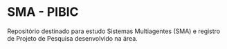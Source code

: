 # SMA - PIBIC

Repositório destinado para estudo Sistemas Multiagentes (SMA) e registro de Projeto de Pesquisa desenvolvido na área.